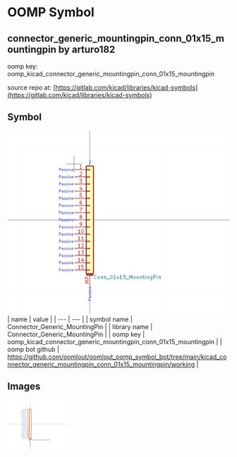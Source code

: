 # OOMP Symbol  
## connector_generic_mountingpin_conn_01x15_mountingpin  by arturo182  
  
oomp key: oomp_kicad_connector_generic_mountingpin_conn_01x15_mountingpin  
  
source repo at: [https://gitlab.com/kicad/libraries/kicad-symbols](https://gitlab.com/kicad/libraries/kicad-symbols)  
## Symbol  
  
[![working.png](working_600.png)](working.png)  
| name | value | 
| --- | --- | 
| symbol name | Connector_Generic_MountingPin | 
| library name | Connector_Generic_MountingPin | 
| oomp key | oomp_kicad_connector_generic_mountingpin_conn_01x15_mountingpin | 
| oomp bot github | https://github.com/oomlout/oomlout_oomp_symbol_bot/tree/main/kicad_connector_generic_mountingpin_conn_01x15_mountingpin/working | 
## Images  
  
[![working.png](working_140.png)](working.png)  
